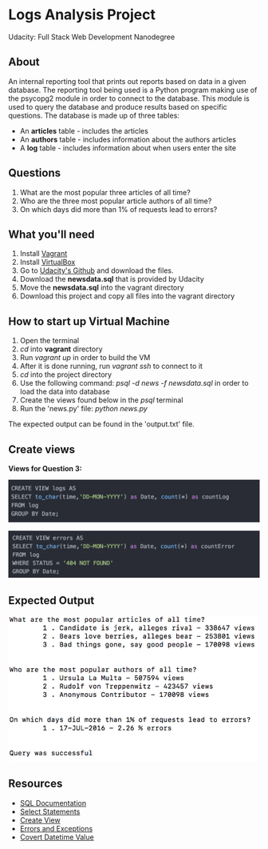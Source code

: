 # Logs Analysis Project

Udacity: Full Stack Web Development Nanodegree

## About

An internal reporting tool that prints out reports based on data in a given database. The reporting tool being used is a Python program making use of the psycopg2 module in order to connect to the database. This module is used to query the database and produce results based on specific questions. The database is made up of three tables:

* An **articles** table - includes the articles
* An **authors** table - includes information about the authors articles
* A **log** table - includes information about when users enter the site

## Questions

1. What are the most popular three articles of all time?
2. Who are the three most popular article authors of all time?
3. On which days did more than 1% of requests lead to errors?

## What you'll need

1. Install [Vagrant](https://www.vagrantup.com/)
2. Install [VirtualBox](https://www.virtualbox.org/)
3. Go to [Udacity's Github](https://github.com/udacity/fullstack-nanodegree-vm) and download the files.
4. Download the **newsdata.sql** that is provided by Udacity
5. Move the **newsdata.sql** into the vagrant directory
6. Download this project and copy all files into the vagrant directory

## How to start up Virtual Machine

1. Open the terminal
2. *cd* into **vagrant** directory
3. Run *vagrant up* in order to build the VM
4. After it is done running, run *vagrant ssh* to connect to it
5. *cd* into the project directory
6. Use the following command: *psql -d news -f newsdata.sql* in order to load the data into database
7. Create the views found below in the *psql* terminal
8. Run the 'news.py' file: *python news.py*

The expected output can be found in the 'output.txt' file.

## Create views

**Views for Question 3:**

![View_1](/screenshots/View_1.png)

![View_2](/screenshots/View_2.png)

## Expected Output

![Expected Output](Expected_Output.png)

## Resources

* [SQL Documentation](https://www.w3schools.com/sql/)
* [Select Statements](https://www.postgresql.org/docs/9.5/static/sql-select.html)
* [Create View](https://www.w3schools.com/sql/sql_view.asp)
* [Errors and Exceptions](https://docs.python.org/3/tutorial/errors.html)
* [Covert Datetime Value](http://www.sqlines.com/oracle-to-sql-server/to_char_datetime)
